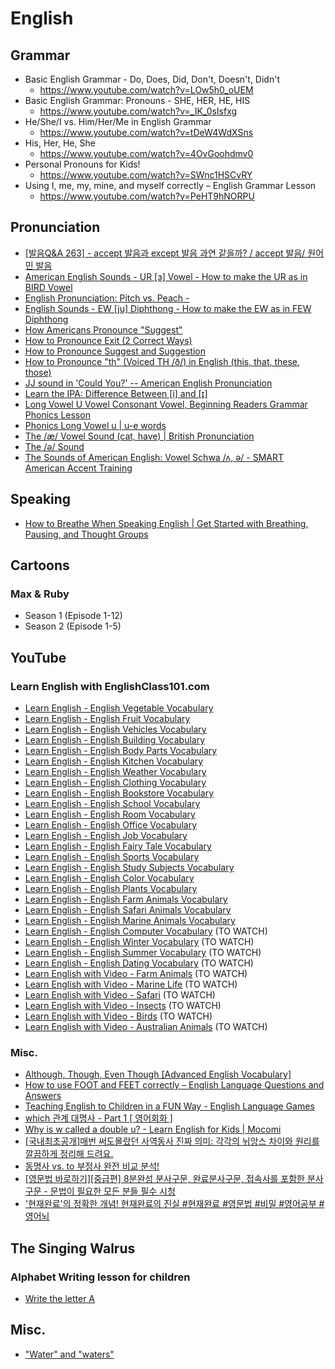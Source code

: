 # English
## Grammar
* Basic English Grammar - Do, Does, Did, Don't, Doesn't, Didn't
    * https://www.youtube.com/watch?v=LOw5h0_oUEM
* Basic English Grammar: Pronouns - SHE, HER, HE, HIS
    * https://www.youtube.com/watch?v=_IK_0sIsfxg
* He/She/I vs. Him/Her/Me in English Grammar
    * https://www.youtube.com/watch?v=tDeW4WdXSns
* His, Her, He, She
    * https://www.youtube.com/watch?v=4OvGoohdmv0
* Personal Pronouns for Kids!
    * https://www.youtube.com/watch?v=SWnc1HSCvRY
* Using I, me, my, mine, and myself correctly – English Grammar Lesson
    * https://www.youtube.com/watch?v=PeHT9hNORPU

## Pronunciation
* [[발음Q&A 263] - accept 발음과 except 발음 과연 같을까? / accept 발음/ 원어민 발음](https://www.youtube.com/watch?v=WtsO33Hi0kk)
* [American English Sounds - UR [ɜ] Vowel - How to make the UR as in BIRD Vowel](https://www.youtube.com/watch?v=Ehn6XixUBKs)
* [English Pronunciation: Pitch vs. Peach -](https://www.youtube.com/watch?v=Pq4pVSpWTXg)
* [English Sounds - EW [ju] Diphthong - How to make the EW as in FEW Diphthong](https://www.youtube.com/watch?v=3VhF-y1EVoE)
* [How Americans Pronounce "Suggest"](https://www.youtube.com/watch?v=6nLlSEN1jlI)
* [How to Pronounce Exit (2 Correct Ways)](https://www.youtube.com/watch?v=KXpdtxhQ81M)
* [How to Pronounce Suggest and Suggestion](https://www.youtube.com/watch?v=-D5OQ60ohX4)
* [How to Pronounce "th" (Voiced TH /ð/) in English (this, that, these, those)](https://www.youtube.com/watch?v=bWDhQgScD4g)
* [JJ sound in 'Could You?' -- American English Pronunciation](https://www.youtube.com/watch?v=hr2BePfVll8)
* [Learn the IPA: Difference Between [i] and [ɪ]](https://www.youtube.com/watch?v=UzIIfn1ooJ0)
* [Long Vowel U Vowel Consonant Vowel, Beginning Readers Grammar Phonics Lesson](https://www.youtube.com/watch?v=jhZx7VsCKE8)
* [Phonics Long Vowel u | u-e words](https://www.youtube.com/watch?v=XJ-_nS81R4s)
* [The /æ/ Vowel Sound (cat, have) | British Pronunciation](https://www.youtube.com/watch?v=0UhhMtD6u9Q)
* [The /ə/ Sound](https://www.youtube.com/watch?v=RVvn6204I_Y)
* [The Sounds of American English: Vowel Schwa /ʌ, ə/ - SMART American Accent Training](https://www.youtube.com/watch?v=RsumYs0z6RY)

## Speaking
* [How to Breathe When Speaking English | Get Started with Breathing, Pausing, and Thought Groups](https://www.youtube.com/watch?v=IKUWcrVGrZE)

## Cartoons
### Max & Ruby
* Season 1 (Episode 1-12)
* Season 2 (Episode 1-5)

## YouTube
### Learn English with EnglishClass101.com
* [Learn English - English Vegetable Vocabulary](https://www.youtube.com/watch?v=0xcGaaiDjX4)
* [Learn English - English Fruit Vocabulary](https://www.youtube.com/watch?v=q4lJqY62gcA)
* [Learn English - English Vehicles Vocabulary](https://www.youtube.com/watch?v=c3QmTsGxODc)
* [Learn English - English Building Vocabulary](https://www.youtube.com/watch?v=lAoqZ-YK_Ks)
* [Learn English - English Body Parts Vocabulary](https://www.youtube.com/watch?v=Zo9fQ9A60rU)
* [Learn English - English Kitchen Vocabulary](https://www.youtube.com/watch?v=TdHeNltTZsU)
* [Learn English - English Weather Vocabulary](https://www.youtube.com/watch?v=OsAj4s-x3yg)
* [Learn English - English Clothing Vocabulary](https://www.youtube.com/watch?v=buyp2APZr4g)
* [Learn English - English Bookstore Vocabulary](https://www.youtube.com/watch?v=p1AAzSy0k-4)
* [Learn English - English School Vocabulary](https://www.youtube.com/watch?v=NSVTw_j30QU)
* [Learn English - English Room Vocabulary](https://www.youtube.com/watch?v=GeHUzx0PzdY)
* [Learn English - English Office Vocabulary](https://www.youtube.com/watch?v=45qGxEgIwWY)
* [Learn English - English Job Vocabulary](https://www.youtube.com/watch?v=PTKAwEWn9Ys)
* [Learn English - English Fairy Tale Vocabulary](https://www.youtube.com/watch?v=-dolPtIU72U)
* [Learn English - English Sports Vocabulary](https://www.youtube.com/watch?v=EubqKQJVykI)
* [Learn English - English Study Subjects Vocabulary](https://www.youtube.com/watch?v=9ZNBef_ife4)
* [Learn English - English Color Vocabulary](https://www.youtube.com/watch?v=RSKTEvPpXTc)
* [Learn English - English Plants Vocabulary](https://www.youtube.com/watch?v=FaMi1ImG1qw)
* [Learn English - English Farm Animals Vocabulary](https://www.youtube.com/watch?v=v9WYS7rKv4w)
* [Learn English - English Safari Animals Vocabulary](https://www.youtube.com/watch?v=WfAzME6J3kM)
* [Learn English - English Marine Animals Vocabulary](https://www.youtube.com/watch?v=k-fd357B9Ms)
* [Learn English - English Computer Vocabulary](https://www.youtube.com/watch?v=HaPCvDqaVg0) (TO WATCH)
* [Learn English - English Winter Vocabulary](https://www.youtube.com/watch?v=5gXwMOrv3hA) (TO WATCH)
* [Learn English - English Summer Vocabulary](https://www.youtube.com/watch?v=1zD0xS2BCec) (TO WATCH)
* [Learn English - English Dating Vocabulary](https://www.youtube.com/watch?v=8rnyxW5gG74) (TO WATCH)
* [Learn English with Video - Farm Animals](https://www.youtube.com/watch?v=yxFblBEDmSE) (TO WATCH)
* [Learn English with Video - Marine Life](https://www.youtube.com/watch?v=7-hhsIOvwqk) (TO WATCH)
* [Learn English with Video - Safari](https://www.youtube.com/watch?v=TehTHKRoBWQ) (TO WATCH)
* [Learn English with Video - Insects](https://www.youtube.com/watch?v=gBGZtmYGybw) (TO WATCH)
* [Learn English with Video - Birds](https://www.youtube.com/watch?v=cO2pv9_z6R8) (TO WATCH)
* [Learn English with Video - Australian Animals](https://www.youtube.com/watch?v=45tt0CM-kbY) (TO WATCH)

### Misc.
* [Although, Though, Even Though [Advanced English Vocabulary]](https://www.youtube.com/watch?v=r2-rfHs-jh0)
* [How to use FOOT and FEET correctly – English Language Questions and Answers](https://www.youtube.com/watch?v=Vbt2ire7iI4)
* [Teaching English to Children in a FUN Way - English Language Games](https://www.youtube.com/watch?v=-lYhBrAaJqk)
* [which 관계 대명사 - Part 1 [ 영어회화 ]](https://www.youtube.com/watch?v=NUwbOJP049U)
* [Why is w called a double u? - Learn English for Kids | Mocomi](https://www.youtube.com/watch?v=KDgIXaB3EWY)
* [[국내최초공개]매번 써도몰랐던 사역동사 진짜 의미: 각각의 뉘앙스 차이와 원리를 깔끔하게 정리해 드려요.](https://www.youtube.com/watch?v=Qo9rT-U5CLk)
* [동명사 vs. to 부정사 완전 비교 분석!](https://www.youtube.com/watch?v=DuLsBcxOLvI)
* [[영문법 바로하기][중급편] 8분완성 분사구문, 완료분사구문, 접속사를 포함한 분사구문 - 문법이 필요한 모든 분들 필수 시청](https://www.youtube.com/watch?v=VJyQvPxMp1s)
* ['현재완료'의 정확한 개념! 현재완료의 진실 #현재완료 #영문법 #비밀 #영어공부 #영어뇌](https://www.youtube.com/watch?v=iPJai5SOiV0)

## The Singing Walrus
### Alphabet Writing lesson for children
* [Write the letter A](https://www.youtube.com/watch?v=Kt0nlWkUBJw)

## Misc.
* ["Water" and "waters"](https://www.britannica.com/dictionary/eb/qa/water-and-waters)
